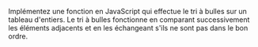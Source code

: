 Implémentez une fonction en JavaScript qui effectue le tri à bulles sur un tableau d'entiers. Le tri à bulles fonctionne en comparant successivement les éléments adjacents et en les échangeant s'ils ne sont pas dans le bon ordre.